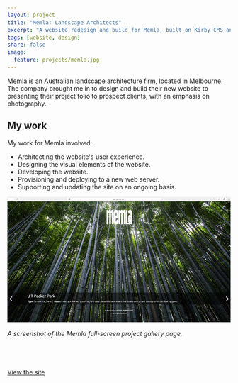 ```yaml
---
layout: project
title: "Memla: Landscape Architects"
excerpt: "A website redesign and build for Memla, built on Kirby CMS and Foundation."
tags: [website, design]
share: false
image:
  feature: projects/memla.jpg
---
```


[Memla](http://www.memla.net) is an Australian landscape architecture firm, located in Melbourne. The company brought me in to design and build their new website to presenting their project folio to prospect clients, with an emphasis on photography.

## My work

My work for Memla involved:

* Architecting the website's user experience.
* Designing the visual elements of the website.
* Developing the website.
* Provisioning and deploying to a new web server.
* Supporting and updating the site on an ongoing basis.

![Gallery](/images/projects/memla-1.jpg "A screenshot of the Memla full-screen project gallery page.")

_A screenshot of the Memla full-screen project gallery page._

###### &nbsp; <!-- Break the paragraph indent -->

<a markdown="0" href="http://www.memla.net" class="btn" target="_blank"><i class="fa fa-link"></i> View the site</a>